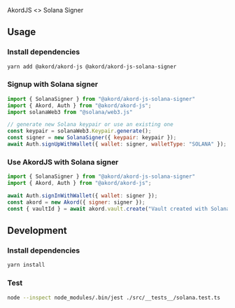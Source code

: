 AkordJS <> Solana Signer

## Usage

### Install dependencies

```sh
yarn add @akord/akord-js @akord/akord-js-solana-signer
```

### Signup with Solana signer

```js
import { SolanaSigner } from "@akord/akord-js-solana-signer"
import { Akord, Auth } from "@akord/akord-js";
import solanaWeb3 from "@solana/web3.js"

// generate new Solana keypair or use an existing one
const keypair = solanaWeb3.Keypair.generate();
const signer = new SolanaSigner({ keypair: keypair });
await Auth.signUpWithWallet({ wallet: signer, walletType: "SOLANA" });
```

### Use AkordJS with Solana signer

```js
import { SolanaSigner } from "@akord/akord-js-solana-signer"
import { Akord, Auth } from "@akord/akord-js";

await Auth.signInWithWallet({ wallet: signer });
const akord = new Akord({ signer: signer });
const { vaultId } = await akord.vault.create("Vault created with Solana", { public: true });
```

## Development

### Install dependencies

```sh
yarn install
```

### Test

```sh
node --inspect node_modules/.bin/jest ./src/__tests__/solana.test.ts
```